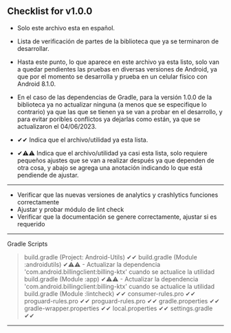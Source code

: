 ## Checklist for v1.0.0

* Solo este archivo esta en español.

* Lista de verificación de partes de la biblioteca que ya se terminaron de desarrollar.

* Hasta este punto, lo que aparece en este archivo ya esta listo, solo van a quedar pendientes las pruebas en diversas versiones de Android,
  ya que por el momento se desarrolla y prueba en un celular físico con Android 8.1.0.

* En el caso de las dependencias de Gradle, para la versión 1.0.0 de la biblioteca ya no actualizar ninguna (a menos que se especifique lo contrario) 
  ya que las que se tienen ya se van a probar en el desarrollo, y para evitar poribles conflictos ya dejarlas como están, ya que se actualizaron
  el 04/06/2023.

* ✔✔ Indica que el archivo/utilidad ya esta lista.

* ✔⚠⚠ Indica que el archivo/utilidad ya casi esta lista, solo requiere pequeños ajustes que se van a realizar después ya que dependen de otra cosa,
  y abajo se agrega una anotación indicando lo que está pendiende de ajustar.

***************************************************************************************************************************************************

- Verificar que las nuevas versiones de analytics y crashlytics funciones correctamente
- Ajustar y probar módulo de lint check
- Verificar que la documentación se genere correctamente, ajustar si es requerido

***************************************************************************************************************************************************

Gradle Scripts
  > build.gradle (Project: Android-Utils) ✔✔
  > build.gradle (Module :androidutils) ✔⚠⚠
    - Actualizar la dependencia 'com.android.billingclient:billing-ktx' cuando se actualice la utilidad
  > build.gradle (Module :app) ✔⚠⚠
    - Actualizar la dependencia 'com.android.billingclient:billing-ktx' cuando se actualice la utilidad
  > build.gradle (Module :lintcheck) ✔✔
  > consumer-rules.pro ✔✔
  > proguard-rules.pro ✔✔
  > proguard-rules.pro ✔✔
  > gradle.properties ✔✔
  > gradle-wrapper.properties ✔✔
  > local.properties ✔✔
  > settings.gradle ✔✔

***************************************************************************************************************************************************
